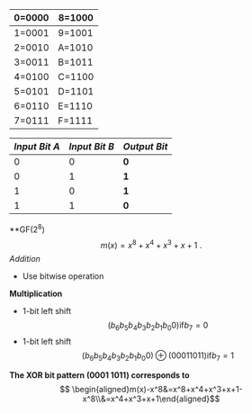 | 0=0000 | 8=1000 |
| ---- | ---- |
| 1=0001 | 9=1001 |
| 2=0010 | A=1010 |
| 3=0011 | B=1011 |
| 4=0100 | C=1100 |
| 5=0101 | D=1101 |
| 6=0110 | E=1110 |
| 7=0111 | F=1111 |

| *Input Bit A* | *Input Bit B* | *Output Bit* |
| ---- | ---- | ---- |
| 0 | 0 | **0** |
| 0 | 1 | **1** |
| 1 | 0 | **1** |
| 1 | 1 | **0** |

**GF(2<sup>8</sup>)
$$ m(x)=x^{8}+x^{4}+x^{3}+x+1\:.$$
*Addition*
- Use bitwise operation

**Multiplication**
- 1-bit left shift
	$$ \left(b_{6}b_{5}b_{4}b_{3}b_{2}b_{1}b_{0}0\right)\mathrm{if}b_{7}=0$$
- 1-bit left shift
	$$ \left(b_{6}b_{5}b_{4}b_{3}b_{2}b_{1}b_{0}0\right)\oplus\left(00011011\right)\mathrm{if}b_{7}=1$$

**The XOR bit pattern (0001 1011) corresponds to**
$$ \begin{aligned}m(x)-x^8&=x^8+x^4+x^3+x+1-x^8\\&=x^4+x^3+x+1\end{aligned}$$
